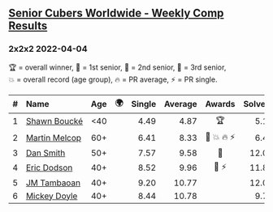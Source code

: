<style>table {white-space: nowrap;}</style>
<link rel="stylesheet" type="text/css" href="/scw-comp/css/flags.css" />

## [Senior Cubers Worldwide - Weekly Comp Results](/scw-comp/results/)
### 2x2x2 2022-04-04

<span style="white-space: nowrap;">🏆 = overall winner</span>, <span style="white-space: nowrap;">🥇 = 1st senior</span>, <span style="white-space: nowrap;">🥈 = 2nd senior</span>, <span style="white-space: nowrap;">🥉 = 3rd senior</span>, <span style="white-space: nowrap;">💥 = overall record (age group)</span>, <span style="white-space: nowrap;">🔥 = PR average</span>, <span style="white-space: nowrap;">⚡ = PR single</span>.

| # | Name | Age | 🌍 | Single | Average | Awards | Solve 1 | Solve 2 | Solve 3 | Solve 4 | Solve 5 | Video |
| :--: | :-- | :--: | :--: | --: | --: | :--: | --: | --: | --: | --: | --: | :-- |
| 1 | [Shawn Boucké](../../persons/shawn_boucke/222.md) | <40 | <i class="flag flag-US" /> | 4.49 | 4.87 | 🏆 | 5.14 | 8.63 | 4.49 | 4.51 | 4.95 | [Desktop](https://www.facebook.com/events/655069328915915/permalink/655935495495965) / [Mobile](https://m.facebook.com/events/655069328915915?view=permalink&id=655935495495965) |
| 2 | [Martin Melcop](../../persons/martin_melcop/222.md) | 60+ | | 6.41 | 8.33 | 🥇 💥 🔥 ⚡ | 6.45 | 6.41 | 12.77 | 9.99 | 8.56 | [Desktop](https://www.facebook.com/100000468058820/videos/959516088082316) / [Mobile](https://m.facebook.com/100000468058820/videos/959516088082316) |
| 3 | [Dan Smith](../../persons/dan_smith/222.md) | 50+ | <i class="flag flag-US" /> | 7.57 | 9.58 | 🥈 | 12.07 | 8.30 | 11.13 | 9.32 | 7.57 | [Desktop](https://www.facebook.com/events/655069328915915/permalink/663065878116260) / [Mobile](https://m.facebook.com/events/655069328915915?view=permalink&id=663065878116260) |
| 4 | [Eric Dodson](../../persons/eric_dodson/222.md) | 40+ | <i class="flag flag-US" /> | 8.52 | 9.96 | 🥉 ⚡ | 11.87 | 8.52 | 9.94 | 11.34 | 8.61 | [Desktop](https://www.facebook.com/events/655069328915915/permalink/662685828154265) / [Mobile](https://m.facebook.com/events/655069328915915?view=permalink&id=662685828154265) |
| 5 | [JM Tambaoan](../../persons/jm_tambaoan/222.md) | 40+ | <i class="flag flag-PH" /> | 9.20 | 10.77 |  | 12.04 | 10.49 | 11.81 | 9.20 | 10.02 | [Desktop](https://www.facebook.com/events/655069328915915/permalink/657958388627009) / [Mobile](https://m.facebook.com/events/655069328915915?view=permalink&id=657958388627009) |
| 6 | [Mickey Doyle](../../persons/mickey_doyle/222.md) | 40+ | <i class="flag flag-US" /> | 8.44 | 10.78 |  | 9.77 | 8.44 | 11.14 | 11.44 | 12.67 | [Desktop](https://www.facebook.com/events/655069328915915/permalink/663114334778081) / [Mobile](https://m.facebook.com/events/655069328915915?view=permalink&id=663114334778081) |

<!-- Global site tag (gtag.js) - Google Analytics -->
<script async src="https://www.googletagmanager.com/gtag/js?id=UA-86348435-3"></script>
<script>window.dataLayer = window.dataLayer || []; function gtag() {dataLayer.push(arguments);} gtag('js', new Date()); gtag('config', 'UA-86348435-3');</script>
